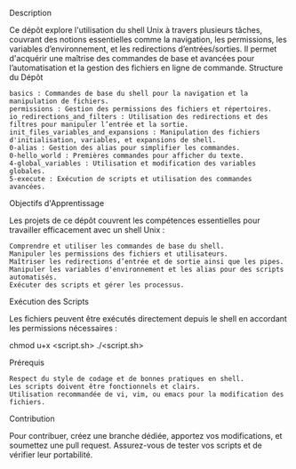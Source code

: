 Description

Ce dépôt explore l'utilisation du shell Unix à travers plusieurs tâches, couvrant des notions essentielles comme la navigation, les permissions, les variables d’environnement, et les redirections d’entrées/sorties. Il permet d'acquérir une maîtrise des commandes de base et avancées pour l’automatisation et la gestion des fichiers en ligne de commande.
Structure du Dépôt

    basics : Commandes de base du shell pour la navigation et la manipulation de fichiers.
    permissions : Gestion des permissions des fichiers et répertoires.
    io_redirections_and_filters : Utilisation des redirections et des filtres pour manipuler l’entrée et la sortie.
    init_files_variables_and_expansions : Manipulation des fichiers d'initialisation, variables, et expansions de shell.
    0-alias : Gestion des alias pour simplifier les commandes.
    0-hello_world : Premières commandes pour afficher du texte.
    4-global_variables : Utilisation et modification des variables globales.
    5-execute : Exécution de scripts et utilisation des commandes avancées.

Objectifs d'Apprentissage

Les projets de ce dépôt couvrent les compétences essentielles pour travailler efficacement avec un shell Unix :

    Comprendre et utiliser les commandes de base du shell.
    Manipuler les permissions des fichiers et utilisateurs.
    Maîtriser les redirections d’entrée et de sortie ainsi que les pipes.
    Manipuler les variables d'environnement et les alias pour des scripts automatisés.
    Exécuter des scripts et gérer les processus.

Exécution des Scripts

Les fichiers peuvent être exécutés directement depuis le shell en accordant les permissions nécessaires :

chmod u+x <script.sh>
./<script.sh>

Prérequis

    Respect du style de codage et de bonnes pratiques en shell.
    Les scripts doivent être fonctionnels et clairs.
    Utilisation recommandée de vi, vim, ou emacs pour la modification des fichiers.

Contribution

Pour contribuer, créez une branche dédiée, apportez vos modifications, et soumettez une pull request. Assurez-vous de tester vos scripts et de vérifier leur portabilité.
